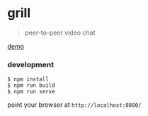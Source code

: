 # grill

> peer-to-peer video chat

[demo](http://brandly.github.io/grill/)

### development

```shell
$ npm install
$ npm run build
$ npm run serve
```

point your browser at `http://localhost:8080/`
